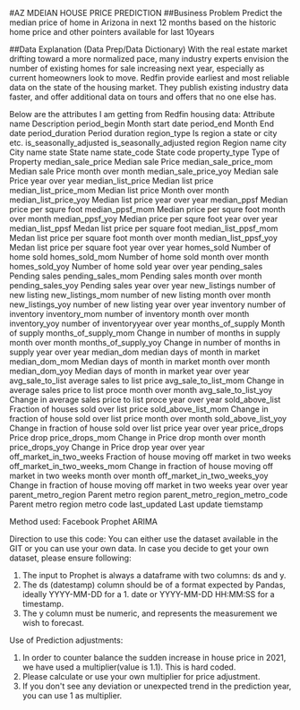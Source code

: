 #AZ MDEIAN HOUSE PRICE PREDICTION
##Business Problem
Predict the median price of home in Arizona in next 12 months based on the historic home price and other pointers available for last 10years

##Data Explanation (Data Prep/Data Dictionary)
With the real estate market drifting toward a more normalized pace, many industry experts envision the number of existing homes for sale increasing next year, especially as current homeowners look to move.
Redfin provide earliest and most reliable data on the state of the housing market. They publish existing industry data faster, and offer additional data on tours and offers that no one else has.

Below are the attributes I am getting from Redfin housing data:
Attribute name	Description
period_begin	Month start date
period_end	Month End date
period_duration	Period duration
region_type	Is region a state or city etc.
is_seasonally_adjusted	is_seasonally_adjusted
region	Region name
city	City name
state	State name
state_code	State code
property_type	Type of Property
median_sale_price	Median sale Price
median_sale_price_mom	Median sale Price month over month
median_sale_price_yoy	Median sale Price year over year
median_list_price	Median list price
median_list_price_mom	Median list price Month over month
median_list_price_yoy	Median list price  year over year
median_ppsf	Median price per squre foot
median_ppsf_mom	Median price per squre foot month over month
median_ppsf_yoy	Median price per squre foot year over year
median_list_ppsf	Medan list price per square foot
median_list_ppsf_mom	Medan list price per square foot month over month
median_list_ppsf_yoy	Medan list price per square foot year over year
homes_sold	Number of home sold
homes_sold_mom	Number of home sold month over month
homes_sold_yoy	Number of home sold year over year
pending_sales	Pending sales
pending_sales_mom	Pending sales month over month
pending_sales_yoy	Pending sales year over year
new_listings	number of  new listing
new_listings_mom	number of  new listing month over month
new_listings_yoy	number of  new listing year over year
inventory	number of inventory
inventory_mom	number of inventory month over month
inventory_yoy	number of inventoryyear over year
months_of_supply	Month of supply
months_of_supply_mom	Change in number of months in supply month over month
months_of_supply_yoy	Change in number of months in supply year over year
median_dom	median days of month in market
median_dom_mom	Median days of month in market month over month
median_dom_yoy	Median days of month in market year over year
avg_sale_to_list	average sales to list price
avg_sale_to_list_mom	Change in average sales price to list proce month over month
avg_sale_to_list_yoy	Change in average sales price to list proce year over year
sold_above_list	Fraction of houses sold over list price
sold_above_list_mom	Change in fraction of house sold over list price month over month
sold_above_list_yoy	Change in fraction of house sold over list price year over year
price_drops	Price drop
price_drops_mom	Change in Price drop month over month
price_drops_yoy	Change in Price drop year over year
off_market_in_two_weeks	Fraction of house moving off market in two weeks
off_market_in_two_weeks_mom	Change in fraction of house moving off market in two weeks month over month
off_market_in_two_weeks_yoy	Change in fraction of house moving off market in two weeks year over year
parent_metro_region	Parent metro region
parent_metro_region_metro_code	Parent metro region metro code
last_updated	Last update tiemstamp

Method used:
Facebook Prophet
ARIMA

Direction to use this code:
You can either use the dataset available in the GIT or you can use your own data.
In case you decide to get your own dataset, please ensure following:
1. The input to Prophet is always a dataframe with two columns: ds and y. 
2. The ds (datestamp) column should be of a format expected by Pandas, ideally YYYY-MM-DD for a 1. date or YYYY-MM-DD HH:MM:SS for a timestamp. 
3. The y column must be numeric, and represents the measurement we wish to forecast.

Use of Prediction adjustments:
1. In order to counter balance the sudden increase in house price in 2021, we have used a multiplier(value is 1.1). This is hard coded.
2. Please calculate or use your own multiplier for price adjustment.
3. If you don't see any deviation or unexpected trend in the prediction year, you can use 1 as multiplier.
